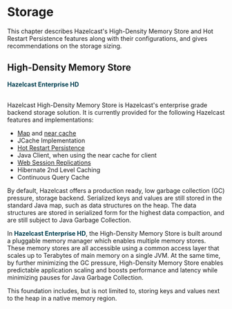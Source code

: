 
# Storage

This chapter describes Hazelcast's High-Density Memory Store and Hot Restart Persistence features along with their configurations, and gives recommendations on the storage sizing.

## High-Density Memory Store

<font color="##153F75">**Hazelcast Enterprise HD**</font>
<br></br>

Hazelcast High-Density Memory Store is Hazelcast's enterprise grade backend storage solution. It is currently provided for the following Hazelcast features and implementations:

- [Map](#using-high-density-memory-store-with-map) and [near cache](#using-high-density-memory-store-with-near-cache)
- JCache Implementation
- [Hot Restart Persistence](#hot-restart-persistence)
- Java Client, when using the near cache for client
- [Web Session Replications](#using-high-density-memory-store)
- Hibernate 2nd Level Caching
- Continuous Query Cache


By default, Hazelcast offers a production ready, low garbage collection (GC) pressure, storage backend. Serialized keys and values are still stored in the standard Java map, such as data structures on the heap. The data structures are stored in serialized form for the highest data compaction, and are still subject to Java Garbage Collection.

In <font color="##153F75">**Hazelcast Enterprise HD**</font>, the High-Density Memory Store is built around a pluggable memory manager which enables multiple memory stores. These memory stores are all accessible using a common access layer that scales up to Terabytes of main memory on a single JVM. At the same time, by further minimizing the GC pressure, High-Density Memory Store enables predictable application scaling and boosts performance and latency while minimizing pauses for Java Garbage Collection.

This foundation includes, but is not limited to, storing keys and values next to the heap in a native memory region.

